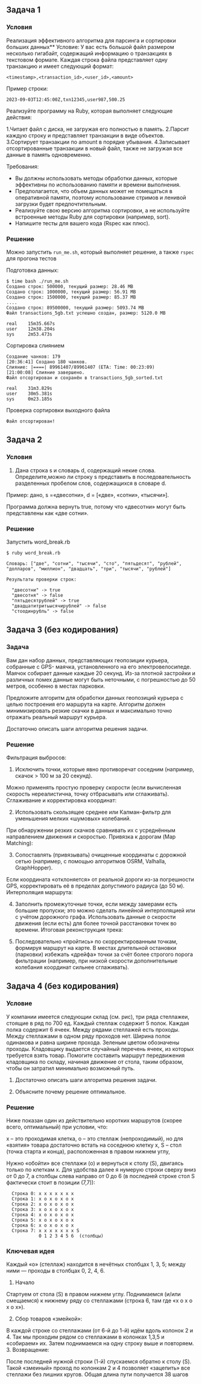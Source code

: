 ## Задача 1

### Условия

Реализация эффективного алгоритма для парсинга и сортировки больших данных**
Условие:
У вас есть большой файл размером несколько гигабайт, содержащий информацию о
транзакциях в текстовом формате. Каждая строка файла представляет одну транзакцию и
имеет следующий формат:

`<timestamp>,<transaction_id>,<user_id>,<amount>`

Пример строки:

`2023-09-03T12:45:00Z,txn12345,user987,500.25`

Реализуйте программу на Ruby, которая выполняет следующие действия:

1.Читает файл с диска, не загружая его полностью в память.
2.Парсит каждую строку и представляет транзакции в виде объектов.
3.Сортирует транзакции по amount в порядке убывания.
4.Записывает отсортированные транзакции в новый файл, также не загружая все данные
в память одновременно.

Требования:

- Вы должны использовать методы обработки данных, которые эффективны по
    использованию памяти и времени выполнения.
- Предполагается, что объем данных может не помещаться в оперативной памяти,
    поэтому использование стримов и ленивой загрузки будет предпочтительным.
- Реализуйте свою версию алгоритма сортировки, а не используйте встроенные методы
    Ruby для сортировки (например, sort).
- Напишите тесты для вашего кода (Rspec как плюс).

### Решение

Можно запустить `run_me.sh`, который выполняет решение, а также `rspec` для прогона тестов

Подготовка данных:
```
$ time bash ./run_me.sh
Создано строк: 500000, текущий размер: 28.46 MB
Создано строк: 1000000, текущий размер: 56.91 MB
Создано строк: 1500000, текущий размер: 85.37 MB
....
Создано строк: 89500000, текущий размер: 5093.74 MB
Файл transactions_5gb.txt успешно создан, размер: 5120.0 MB

real    15m35.667s
user    12m38.204s
sys     2m53.473s
```

Сортировка слиянием

```
Создание чанков: 179
[20:36:41] Создано 180 чанков.
Слияние: |====| 89961407/89961407 (ETA: Time: 00:23:09)
[21:00:08] Слияние завершено.
Файл отсортирован и сохранён в transactions_5gb_sorted.txt

real    31m3.829s
user    30m5.381s
sys     0m23.185s
```

Проверка сортировки выходного файла

```
Файл отсортирован!
```

## Задача 2

### Условия

1. Дана строка s и словарь d, содержащий некие слова. Определите,можно ли
строку s представить в последовательность разделенных пробелом слов,
содержащихся в словаре d.

Пример: дано, s =«двесотни», d = [«две», «сотни», «тысячи»].

Программа должна вернуть true, потому что «двесотни» могут быть представлены как «две сотни».

### Решение

Запустить word_break.rb

```
$ ruby word_break.rb

Словарь: ["две", "сотни", "тысячи", "сто", "пятьдесят", "рублей", "долларов", "миллион", "двадцать", "три", "тысячи", "рублей"]

Результаты проверки строк:

  "двесотни" -> true
  "двесотня" -> false
  "пятьдесятрублей" -> true
  "двадцатитритьысячирублей" -> false
  "стоодинрубль" -> false
```

## Задача 3 (без кодирования)

### Задача

Вам дан набор данных, представляющих геопозиции курьера, собранные с GPS- маячка,
установленного на его электровелосипеде. Маячок собирает данные каждые 20 секунд. Из-за
плотной застройки и различных помех данные могут быть неточными, с погрешностью до 50
метров, особенно в местах парковки.

Предложите алгоритм для обработки данных геопозиций курьера с целью построения его
маршрута на карте. Алгоритм должен минимизировать резкие скачки в данных и
максимально точно отражать реальный маршрут курьера.

Достаточно описать шаги алгоритма решения задачи.

### Решение

Фильтрация выбросов:

1. Исключить точки, которые явно противоречат соседним (например, скачок > 100 м за 20 секунд).

Можно применять простую проверку скорости (если вычисленная скорость нереалистична, точку отбрасывать или сглаживать).
Сглаживание и корректировка координат:

2. Использовать скользящее среднее или Калман-фильтр для уменьшения мелких «шумовых» колебаний.

При обнаружении резких скачков сравнивать их с усреднённым направлением движения и скоростью.
Привязка к дорогам (Map Matching):

3. Сопоставлять (привязывать) очищенные координаты с дорожной сетью (например, с помощью алгоритмов OSRM, Valhalla, GraphHopper).

Если координата «отклоняется» от реальной дороги из-за погрешности GPS, корректировать её в пределах допустимого радиуса (до 50 м).
Интерполяция маршрута:

4. Заполнить промежуточные точки, если между замерами есть большие пропуски; это можно сделать линейной интерполяцией или с учётом дорожного графа.
Использовать данные о скорости движения (если есть) для более точной расстановки точек во времени.
Итоговая реконструкция трека:

5. Последовательно «пройтись» по скорректированным точкам, формируя маршрут на карте.
В местах длительной остановки (парковки) избежать «дрейфа» точки за счёт более строгого порога фильтрации (например, при низкой скорости дополнительные колебания координат сильнее сглаживать).

## Задача 4 (без кодирования)

### Условие

У компании имеется следующии склад (см. рис), три ряда стеллажеи, стоящие в ряд по
700 ед. Каждый стеллаж содержит 5 полок. Каждая полка содержит 6 ячеек. Между рядами
стеллажей есть проходы. Между стеллажами в одном ряду проходов нет. Ширина полок
одинакова и равна ширине прохода. Зеленым цветом обозначены проходы.
Кладовщику выдается случайный перечень ячеек, из которых требуется взять товар.
Помогите составить маршрут передвижения кладовщика по складу, начиная движение от
стола, таким образом, чтобы он затратил минимально возможный путь.

1. Достаточно описать шаги алгоритма решения задачи.

2. Объясните почему решение оптимальное.

### Решение

Ниже показан один из действительно коротких маршрутов (скорее всего, оптимальный) при условии, что:

x – это проходимая клетка,
o – это стеллаж (непроходимый), но для «взятия» товара достаточно встать на соседнюю клетку x,
S – стол (точка старта и конца), расположенная в правом нижнем углу,

Нужно «обойти» все стеллажи (o) и вернуться к столу (S), двигаясь только по клеткам x.
Для удобства далее я нумерую строки сверху вниз от 0 до 7, а столбцы слева направо от 0 до 6 (в последней строке стол S фактически стоит в позиции (7,7)):

```
  Строка 0: x x x x x x x
  Строка 1: x o x o x o x
  Строка 2: x o x o x o x
  Строка 3: x o x o x o x
  Строка 4: x o x o x o x
  Строка 5: x o x o x o x
  Строка 6: x o x o x o x
  Строка 7: x x x x x x x S
            0 1 2 3 4 5 6  (столбцы)
```

### Ключевая идея

Каждый «o» (стеллаж) находится в нечётных столбцах 1, 3, 5; между ними — проходы в столбцах 0, 2, 4, 6.

1. Начало

Стартуем от стола (S) в правом нижнем углу.
Поднимаемся (и/или смещаемся) к нижнему ряду со стеллажами (строка 6, там где «x o x o x o x»).

2. Сбор товаров «змейкой»:

В каждой строке со стеллажами (от 6-й до 1-й) идём вдоль колонок 2 и 4.
Так мы проходим рядом со стеллажами в колонках 1,3,5 и «собираем» их.
Затем поднимаемся на одну строку выше и повторяем.
3. Возвращение:

После последней нужной строки (1-й) спускаемся обратно к столу (S).
Такой «змеиный» проход по колонкам 2 и 4 позволяет «зацепить» все стеллажи без лишних кругов. Общая длина пути получается 38 шагов

